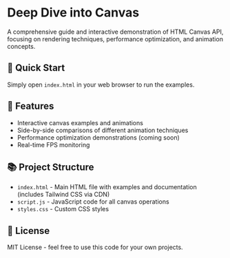 # Deep Dive into Canvas

A comprehensive guide and interactive demonstration of HTML Canvas API, focusing on rendering techniques, performance optimization, and animation concepts.

## 🚀 Quick Start

Simply open `index.html` in your web browser to run the examples.

## 🎯 Features

- Interactive canvas examples and animations
- Side-by-side comparisons of different animation techniques
- Performance optimization demonstrations (coming soon)
- Real-time FPS monitoring

## 📚 Project Structure

- `index.html` - Main HTML file with examples and documentation (includes Tailwind CSS via CDN)
- `script.js` - JavaScript code for all canvas operations
- `styles.css` - Custom CSS styles

## 📝 License

MIT License - feel free to use this code for your own projects.